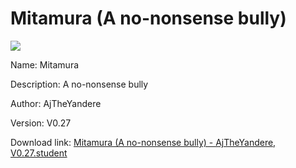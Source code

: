 # Mitamura (A no-nonsense bully)

<img src = "https://raw.githubusercontent.com/Arbiter1223/Koukou-Gurashi-Custom-Students/master/Students/Files/Mitamura%20(A%20no-nonsense%20bully).png">

Name: Mitamura

Description: A no-nonsense bully

Author: AjTheYandere

Version: V0.27

Download link: <a href="https://raw.githubusercontent.com/Arbiter1223/Koukou-Gurashi-Custom-Students/master/Students/Files/Mitamura%20(A%20no-nonsense%20bully)%20-%20AjTheYandere%2C%20V0.27.student">Mitamura (A no-nonsense bully) - AjTheYandere, V0.27.student</a>
